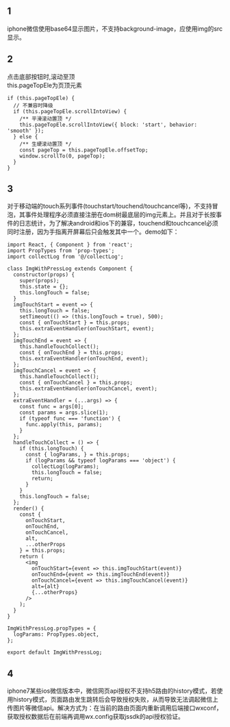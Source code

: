 ## 1
iphone微信使用base64显示图片，不支持background-image，应使用img的src显示。

## 2
点击底部按钮时,滚动至顶  
this.pageTopEle为页顶元素
```
if (this.pageTopEle) {
  // 不兼容时降级
  if (this.pageTopEle.scrollIntoView) {
    /** 平滑滚动置顶 */
    this.pageTopEle.scrollIntoView({ block: 'start', behavior: 'smooth' });
  } else {
    /** 生硬滚动置顶 */
    const pageTop = this.pageTopEle.offsetTop;
    window.scrollTo(0, pageTop);
  }
}
```

## 3
对于移动端的touch系列事件(touchstart/touchend/touchcancel等)，不支持冒泡，其事件处理程序必须直接注册在dom树最底层的img元素上。并且对于长按事件的日志统计，为了解决android和ios下的兼容，touchend和touchcancel必须同时注册，因为手指离开屏幕后只会触发其中一个。demo如下：  
```
import React, { Component } from 'react';
import PropTypes from 'prop-types';
import collectLog from '@/collectLog';

class ImgWithPressLog extends Component {
  constructor(props) {
    super(props);
    this.state = {};
    this.longTouch = false;
  }
  imgTouchStart = event => {
    this.longTouch = false;
    setTimeout(() => (this.longTouch = true), 500);
    const { onTouchStart } = this.props;
    this.extraEventHandler(onTouchStart, event);
  };
  imgTouchEnd = event => {
    this.handleTouchCollect();
    const { onTouchEnd } = this.props;
    this.extraEventHandler(onTouchEnd, event);
  };
  imgTouchCancel = event => {
    this.handleTouchCollect();
    const { onTouchCancel } = this.props;
    this.extraEventHandler(onTouchCancel, event);
  };
  extraEventHandler = (...args) => {
    const func = args[0];
    const params = args.slice(1);
    if (typeof func === 'function') {
      func.apply(this, params);
    }
  };
  handleTouchCollect = () => {
    if (this.longTouch) {
      const { logParams, } = this.props;
      if (logParams && typeof logParams === 'object') {
        collectLog(logParams);
        this.longTouch = false;
        return;
      }
    }
    this.longTouch = false;
  };
  render() {
    const {
      onTouchStart,
      onTouchEnd,
      onTouchCancel,
      alt,
      ...otherProps
    } = this.props;
    return (
      <img
        onTouchStart={event => this.imgTouchStart(event)}
        onTouchEnd={event => this.imgTouchEnd(event)}
        onTouchCancel={event => this.imgTouchCancel(event)}
        alt={alt}
        {...otherProps}
      />
    );
  }
}

ImgWithPressLog.propTypes = {
  logParams: PropTypes.object,
};

export default ImgWithPressLog;

```

## 4  
iphone7某些ios微信版本中，微信网页api授权不支持h5路由的history模式，若使用history模式，页面路由发生跳转后会导致授权失败，从而导致无法调起微信上传图片等微信api。解决方式为：在当前的路由页面内重新调用后端接口wxconf，获取授权数据后在前端再调用wx.config获取jssdk的api授权验证。
